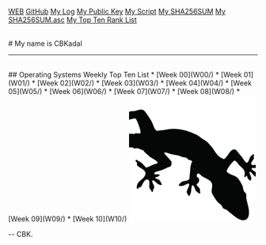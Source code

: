 ---
---

[WEB](https://cbkadal.github.io/os202/)
[GitHub](https://github.com/cbkadal/os202/)
[My Log](TXT/mylog.txt)
[My Public Key](TXT/mypubkey.txt)
[My Script](TXT/myscript.sh)
[My SHA256SUM](TXT/SHA256SUM)
[My SHA256SUM.asc](TXT/SHA256SUM.asc)
[My Top Ten Rank List](TXT/myrank.txt)

<br>
# My name is CBKadal
<br>
<hr>
<br>
## Operating Systems Weekly Top Ten List
* [Week 00](W00/) 
* [Week 01](W01/)
* [Week 02](W02/)
* [Week 03](W03/)
* [Week 04](W04/)
* [Week 05](W05/)
* [Week 06](W06/)
* [Week 07](W07/)
* [Week 08](W08/)
* [Week 09](W09/)
* [Week 10](W10/)

<img src="cbk.jpg" width="256">

-- CBK.

